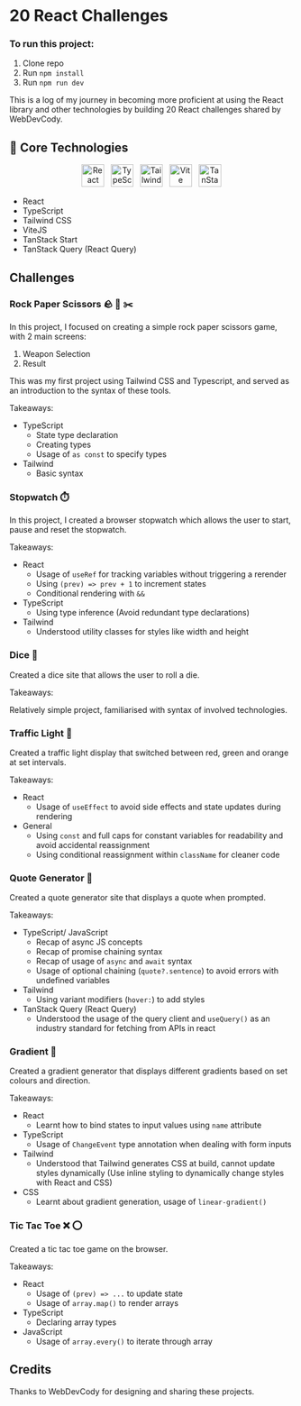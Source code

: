 # 20 React Challenges

### To run this project:

1. Clone repo
2. Run `npm install`
3. Run `npm run dev`

This is a log of my journey in becoming more proficient at using the React library and other technologies by building 20 React challenges shared by WebDevCody.

## 🚀 Core Technologies

<p align="center">
  <img src="https://cdn.jsdelivr.net/gh/devicons/devicon@latest/icons/react/react-original.svg" alt="React" width="40" />
  &nbsp;
  <img src="https://cdn.jsdelivr.net/gh/devicons/devicon@latest/icons/typescript/typescript-original.svg" alt="TypeScript" width="40" />   
  &nbsp;
  <img src="https://cdn.jsdelivr.net/gh/devicons/devicon@latest/icons/tailwindcss/tailwindcss-original.svg" alt="Tailwind CSS" width="40" />
  &nbsp;
  <img src="https://cdn.jsdelivr.net/gh/devicons/devicon@latest/icons/vitejs/vitejs-original.svg" alt="Vite" width="40" height="40"/>
  &nbsp;
  <img src="https://tanstack.com/assets/splash-dark-8nwlc0Nt.png" alt="TanStack Start" width="40" height="40"/>
</p>

- React
- TypeScript
- Tailwind CSS
- ViteJS
- TanStack Start
- TanStack Query (React Query)


## Challenges

### Rock Paper Scissors 🪨 📄 ✂️ 

In this project, I focused on creating a simple rock paper scissors game, with 2 main screens:

1. Weapon Selection
2. Result

This was my first project using Tailwind CSS and Typescript, and served as an introduction to the syntax of these tools.

Takeaways:
- TypeScript
  - State type declaration
  - Creating types
  - Usage of `as const` to specify types
- Tailwind
  - Basic syntax

### Stopwatch ⏱️

In this project, I created a browser stopwatch which allows the user to start, pause and reset the stopwatch.

Takeaways:
- React
  - Usage of `useRef` for tracking variables without triggering a rerender
  - Using `(prev) => prev + 1` to increment states
  - Conditional rendering with `&&`
- TypeScript
  - Using type inference (Avoid redundant type declarations)
- Tailwind
  - Understood utility classes for styles like width and height

### Dice 🎲

Created a dice site that allows the user to roll a die.

Takeaways:

Relatively simple project, familiarised with syntax of involved technologies.

### Traffic Light 🚦

Created a traffic light display that switched between red, green and orange at set intervals.

Takeaways:
- React
  - Usage of `useEffect` to avoid side effects and state updates during rendering
- General
  - Using `const` and full caps for constant variables for readability and avoid accidental reassignment
  - Using conditional reassignment within `className` for cleaner code

### Quote Generator 💬

Created a quote generator site that displays a quote when prompted.

Takeaways:
- TypeScript/ JavaScript
  - Recap of async JS concepts
  - Recap of promise chaining syntax
  - Recap of usage of `async` and `await` syntax
  - Usage of optional chaining (`quote?.sentence`) to avoid errors with undefined variables
- Tailwind
  - Using variant modifiers (`hover:`) to add styles
- TanStack Query (React Query)
  - Understood the usage of the query client and `useQuery()` as an industry standard for fetching from APIs in react

### Gradient 🌈

Created a gradient generator that displays different gradients based on set colours and direction.

Takeaways:
- React
  - Learnt how to bind states to input values using `name` attribute
- TypeScript
  - Usage of `ChangeEvent` type annotation when dealing with form inputs
- Tailwind
  - Understood that Tailwind generates CSS at build, cannot update styles dynamically (Use inline styling to dynamically change styles with React and CSS)
- CSS
  - Learnt about gradient generation, usage of `linear-gradient()`

### Tic Tac Toe ❌ ⭕

Created a tic tac toe game on the browser.

Takeaways:
- React
  - Usage of `(prev) => ...` to update state
  - Usage of `array.map()` to render arrays
- TypeScript
  - Declaring array types
- JavaScript
  - Usage of `array.every()` to iterate through array

## Credits
Thanks to WebDevCody for designing and sharing these projects.
